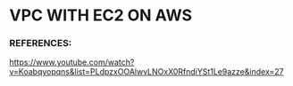 # VPC WITH EC2 ON AWS



### REFERENCES:
https://www.youtube.com/watch?v=Koabqyopqns&list=PLdpzxOOAlwvLNOxX0RfndiYSt1Le9azze&index=27